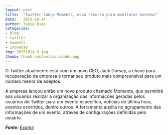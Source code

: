 ```yaml
---
layout: post
title:  "Twitter lança Moments, novo recurso para monitorar eventos"
date:   2015-10-14
author: Tonia Dias
categories: 
- blog
- twitter
- moments
- inovacao
img: 20151014-3.jpg
thumb: thumb-sustentabilidade.png
---
```


O Twitter atualmente está com um novo CEO, Jack Dorsey, a chave para recuperação da empresa é tornar seu produto mais compreensível para um número menor de adeptos. <!--more-->

A empresa lançou então um novo produto chamado Moments, que permitirá aos usuários realizar a organização das informações geradas pelos usuários do Twitter para um evento específico, notícias de última hora, eventos ocorridos, dentre outros. A ferramenta auxilia no agrupamento das informações de um evento, através de configurações definidas pelo usuário. 

<i><b>Fonte: </b><a href="http://exame.abril.com.br/tecnologia/noticias/twitter-lanca-moments-novo-recurso-para-monitorar-eventos">Exame</a></i>